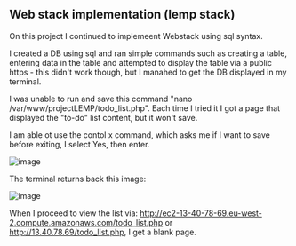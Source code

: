 ## Web stack implementation (lemp stack)

On this project I continued to implemeent Webstack using sql syntax.

I created a DB using sql and ran simple commands such as creating a table, entering data in the table and attempted to display the table via a public https - this didn't work though, but I manahed to get the DB displayed in my terminal.

I was unable to run and save this command "nano /var/www/projectLEMP/todo_list.php".  Each time I tried it I got a page that displayed the "to-do" list content, but it won't save.  

I am able ot use the contol x command, which asks me if I want to save before exiting, I select Yes, then enter.

![image](https://github.com/tpbabdul/TundeP/assets/135444991/09243b73-fbfe-4c57-862f-4b0fec216741)


The terminal returns back this image:

![image](https://github.com/tpbabdul/TundeP/assets/135444991/24f1c046-9798-40bc-9837-d1372ed340eb)

When I proceed to view the list via: http://ec2-13-40-78-69.eu-west-2.compute.amazonaws.com/todo_list.php or http://13.40.78.69/todo_list.php, I get a blank page.
